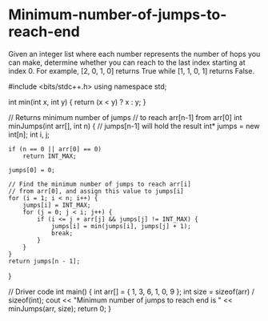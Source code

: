 # Minimum-number-of-jumps-to-reach-end
Given an integer list where each number represents the number of hops you can make, determine whether you can reach to the last index starting at index 0.  For example, [2, 0, 1, 0] returns True while [1, 1, 0, 1] returns False.


#include <bits/stdc++.h>
using namespace std;
 
int min(int x, int y) { return (x < y) ? x : y; }
 
// Returns minimum number of jumps
// to reach arr[n-1] from arr[0]
int minJumps(int arr[], int n)
{
    // jumps[n-1] will hold the result
    int* jumps = new int[n];
    int i, j;
 
    if (n == 0 || arr[0] == 0)
        return INT_MAX;
 
    jumps[0] = 0;
 
    // Find the minimum number of jumps to reach arr[i]
    // from arr[0], and assign this value to jumps[i]
    for (i = 1; i < n; i++) {
        jumps[i] = INT_MAX;
        for (j = 0; j < i; j++) {
            if (i <= j + arr[j] && jumps[j] != INT_MAX) {
                jumps[i] = min(jumps[i], jumps[j] + 1);
                break;
            }
        }
    }
    return jumps[n - 1];
}
 
// Driver code
int main()
{
    int arr[] = { 1, 3, 6, 1, 0, 9 };
    int size = sizeof(arr) / sizeof(int);
    cout << "Minimum number of jumps to reach end is "
         << minJumps(arr, size);
    return 0;
}
